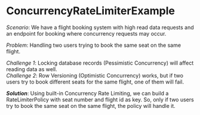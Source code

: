 

# ConcurrencyRateLimiterExample

*Scenario*: We have a flight booking system with high read data requests and an endpoint for booking where concurrency requests may occur.

*Problem*: Handling two users trying to book the same seat on the same flight.

*Challenge 1*: Locking database records (Pessimistic Concurrency) will affect reading data as well.<br>
*Challenge 2*: Row Versioning (Optimistic Concurrency) works, but if two users try to book different seats for the same flight, one of them will fail.

***Solution***: Using built-in Concurrency Rate Limiting, we can build a RateLimiterPolicy with seat number and flight id as key. So, only if two users try to book the same seat on the same flight, the policy will handle it.

